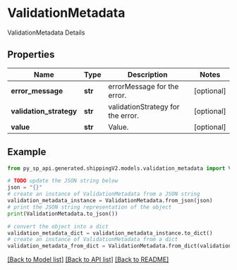 # ValidationMetadata

ValidationMetadata Details

## Properties

Name | Type | Description | Notes
------------ | ------------- | ------------- | -------------
**error_message** | **str** | errorMessage for the error. | [optional] 
**validation_strategy** | **str** | validationStrategy for the error. | [optional] 
**value** | **str** | Value. | [optional] 

## Example

```python
from py_sp_api.generated.shippingV2.models.validation_metadata import ValidationMetadata

# TODO update the JSON string below
json = "{}"
# create an instance of ValidationMetadata from a JSON string
validation_metadata_instance = ValidationMetadata.from_json(json)
# print the JSON string representation of the object
print(ValidationMetadata.to_json())

# convert the object into a dict
validation_metadata_dict = validation_metadata_instance.to_dict()
# create an instance of ValidationMetadata from a dict
validation_metadata_from_dict = ValidationMetadata.from_dict(validation_metadata_dict)
```
[[Back to Model list]](../README.md#documentation-for-models) [[Back to API list]](../README.md#documentation-for-api-endpoints) [[Back to README]](../README.md)


